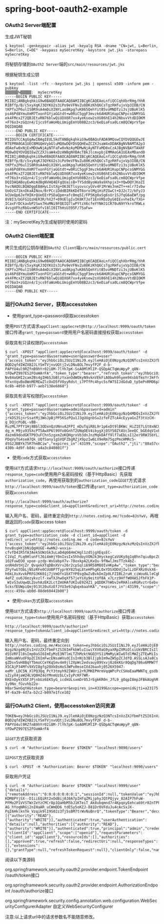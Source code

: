 # spring-boot-oauth2-example

### OAuth2 Server端配置

生成JWT秘钥

```
$ keytool -genkeypair -alias jwt -keyalg RSA -dname "CN=jwt, L=Berlin, S=Berlin, C=DE" -keypass mySecretKey -keystore jwt.jks -storepass mySecretKey
```

将秘钥存储到`OAuth2 Server`端的`src/main/resources/jwt.jks`

根据秘钥生成公钥

```
$ keytool -list -rfc --keystore jwt.jks | openssl x509 -inform pem -pubkey
▒▒▒▒▒▒Կ▒▒▒▒▒:  mySecretKey
-----BEGIN PUBLIC KEY-----
MIIBIjANBgkqhkiG9w0BAQEFAAOCAQ8AMIIBCgKCAQEAoLnfiQCCqhXbrRHg/hhR
RIBffp/B/c5xyXqKJ3QYKU2s3iPo9eVFNvZu80KzKhQ6CsTgzRHfujxVp3IOB/CN
tKPfx2P6ulIS0R9sA4mDiXINYLao8Kpg7uK865QehYitB5voMNDTzi3sjUBoKlK5
ps46Pd8YmuXmM7TxonFGYjaGGtdt+w0RiC5ggF3mvzk6AHUR1KupCNPpcsGNMYGG
ek4FMcxZf2QBJEtvRN76blwQiUDX6R7xx4yeKsew2sVU86hE14h2NbuvVtdDIOKM
+F76o3+zGQzn4/Ijcs9faWoHbLUmigEmYU08B2zc3/6eDiaFsa0Lcm8QCWprVfpe
DQIDAQAB
-----END PUBLIC KEY-----
-----BEGIN CERTIFICATE-----
MIIDGTCCAgGgAwIBAgIEULSkdTANBgkqhkiG9w0BAQsFADA9MQswCQYDVQQGEwJE
RTEPMA0GA1UECBMGQmVybGluMQ8wDQYDVQQHEwZCZXJsaW4xDDAKBgNVBAMTA2p3
dDAeFw0xNjExMDUwNjAyNTFaFw0xNzAyMDMwNjAyNTFaMD0xCzAJBgNVBAYTAkRF
MQ8wDQYDVQQIEwZCZXJsaW4xDzANBgNVBAcTBkJlcmxpbjEMMAoGA1UEAxMDand0
MIIBIjANBgkqhkiG9w0BAQEFAAOCAQ8AMIIBCgKCAQEAoLnfiQCCqhXbrRHg/hhR
RIBffp/B/c5xyXqKJ3QYKU2s3iPo9eVFNvZu80KzKhQ6CsTgzRHfujxVp3IOB/CN
tKPfx2P6ulIS0R9sA4mDiXINYLao8Kpg7uK865QehYitB5voMNDTzi3sjUBoKlK5
ps46Pd8YmuXmM7TxonFGYjaGGtdt+w0RiC5ggF3mvzk6AHUR1KupCNPpcsGNMYGG
ek4FMcxZf2QBJEtvRN76blwQiUDX6R7xx4yeKsew2sVU86hE14h2NbuvVtdDIOKM
+F76o3+zGQzn4/Ijcs9faWoHbLUmigEmYU08B2zc3/6eDiaFsa0Lcm8QCWprVfpe
DQIDAQABoyEwHzAdBgNVHQ4EFgQUaisB+TYSddByoWa9a9Xhpjx3+YQwDQYJKoZI
hvcNAQELBQADggEBAHyLIstXg+O63ETlsyovscyGVv4F1MrWx3nmZT++mlr7Ivbw
UoOzG71knOkaAINox/BrPCciDddBIRkKDdT6orolMg1HiPZGwCt+DJ2c7J/kFyJ3
kCUeQp6JefHIKrQUeEErPSDaQpm+afc0mq5I/FP5Kg0aSg6sUr1SJfqG6aEWf/pg
8V8I3/bGFG1QzHER3R/hX2f+09UElgIvIK8KTJoT1EnVRbzDyG0IEvvheIk/TXG+
ICaxFrDCkavbP2Swx7HuMNi9FQEIQ7lwPYtzX6cfeYYNHJ1CR70uN9YYkroTRWLx
4vsgVFhzRbGvnW5Ufv18lI0IThHsU395F/75aFw=
-----END CERTIFICATE-----
```

注：mySecretKey为生成秘钥时使用的密码

### OAuth2 Client端配置

拷贝生成的公钥存储到`OAuth2 Client`端`src/main/resources/public.cert`

```
-----BEGIN PUBLIC KEY-----
MIIBIjANBgkqhkiG9w0BAQEFAAOCAQ8AMIIBCgKCAQEAoLnfiQCCqhXbrRHg/hhR
RIBffp/B/c5xyXqKJ3QYKU2s3iPo9eVFNvZu80KzKhQ6CsTgzRHfujxVp3IOB/CN
tKPfx2P6ulIS0R9sA4mDiXINYLao8Kpg7uK865QehYitB5voMNDTzi3sjUBoKlK5
ps46Pd8YmuXmM7TxonFGYjaGGtdt+w0RiC5ggF3mvzk6AHUR1KupCNPpcsGNMYGG
ek4FMcxZf2QBJEtvRN76blwQiUDX6R7xx4yeKsew2sVU86hE14h2NbuvVtdDIOKM
+F76o3+zGQzn4/Ijcs9faWoHbLUmigEmYU08B2zc3/6eDiaFsa0Lcm8QCWprVfpe
DQIDAQAB
-----END PUBLIC KEY-----
```

### 运行OAuth2 Server，获取accesstoken

* 使用grant_type=password获取accesstoken

使用`POST`方式请求`appClient:appSecret@http://localhost:9999/oauth/token`接口传递`grant_type=password`使用用户名密码直接授权获取`accesstoken`

获取具有只读权限的`accesstoken`

```
$ curl -XPOST "appClient:appSecret@localhost:9999/oauth/token" -d "grant_type=password&username=user&password=user"
{"access_token":"eyJhbGciOiJSUzI1NiJ9.eyJleHAiOjE0NzgzNzQ3NTcsInVzZXJfbmFtZSI6InVzZXIiLCJhdXRob3JpdGllcyI6WyJSRUFEIl0sImp0aSI6Ijg4Zjk4ZWYxLTZjOGItNDA1MC1iOTc3LWFlYjcxMzhlNjg2OCIsImNsaWVudF9pZCI6ImFwcENsaWVudCIsInNjb3BlIjpbIk9BdXRoMiJdfQ.sop6d8acs6piMgiN1FH8EVw4Qglh69wU5vvdMQZ87YSVjtaTCQqpf4kR65jXtqTNuTTZ8azf_aD5GoIBaqVrDDGEHk8dZLciobgD1vexpX2XnrfAFUt0xHg1LXIO_mJtf7x4CBiF4ysGWdlhWQbX2wq5YNvG3QhIkRHdnvxBNSiLJPSaa2sqHKxdXs4J7tLnNN415K1TI2pV7_6C3p-BQD2qfdIWZXB2JLYSmTVjnvUQtjIvLDNu8OL7mvyfP2F_d-b-PAPYU4ul9RZfnB9hYr02i8M-7lYh7pK-SoA0MlMlIP-QSDpACTqWuWpyP_q8N-tFDwPZ997ES2FOaWArFA","token_type":"bearer","refresh_token":"eyJhbGciOiJSUzI1NiJ9.eyJ1c2VyX25hbWUiOiJ1c2VyIiwic2NvcGUiOlsiT0F1dGgyIl0sImF0aSI6Ijg4Zjk4ZWYxLTZjOGItNDA1MC1iOTc3LWFlYjcxMzhlNjg2OCIsImV4cCI6MTQ4MDkyMzU1NywiYXV0aG9yaXRpZXMiOlsiUkVBRCJdLCJqdGkiOiJmMWNhYTI5YS05Zjg5LTQ4YmItYTIxZi02MTI3OTM0YzI1MWEiLCJjbGllbnRfaWQiOiJhcHBDbGllbnQifQ.ZevWVRKmRIqJ7njhXmcykgGJ4sAY9qItMdFiLDEX68hAYcRpiv2Q5mifIH3HPvVB-Nv84oGHI2cam2Bs4gIH6SJbBlzYxanOdWOkyN9vknVEkFiA0bwh9hyem94sbbTmxYr3kFfuhFvPma6v7iD-YFxnVqvBo8WoMEMEwZlcOxD5fV0yyRdst_i7PTfPc4hyc5sfW75IJdGduD_tp5ePnRMO6pXUYXhfcCXgf3zHYd_HlR88cqA__yh_0b3AY4TFts19SW68LgzG72UOP5F1HYzLetiwtAwpnPJawTDCYQLMf5YCnHoNxZR3RKcuDE8xwgt_Ytn8Tg9KHMXZzk0Gig","expires_in":43199,"scope":"OAuth2","jti":"88f98ef1-6c8b-4050-b977-aeb7138e6868"}
```

获取具有读写权限的`accesstoken`

```
$ curl -XPOST "appClient:appSecret@localhost:9999/oauth/token" -d "grant_type=password&username=admin&password=admin"
{"access_token":"eyJhbGciOiJSUzI1NiJ9.eyJleHAiOjE0NzgzNzQ4MDQsInVzZXJfbmFtZSI6ImFkbWluIiwiYXV0aG9yaXRpZXMiOlsiUkVBRCIsIldSSVRFIl0sImp0aSI6IjgwYTU3Y2NkLTQzMGItNGQ5Zi1iODRjLWE0YTNjODQwODAxZiIsImNsaWVudF9pZCI6ImFwcENsaWVudCIsInNjb3BlIjpbIk9BdXRoMiJdfQ.nePNHgpMDukjhyZEYe_PFNSoGtftA61UmPy93P3r6VCrofhQpXP6vRUCBVTY0NfPXAd250x-jrkDS3SjnrSsatMj3WoJpBjPP56SzPQu1J3gUUgnbSu2zfeFZTcA4cEyyaGvZf3tVzCH-g_DQjcPoBL-vBB-RuzML7PfY1Hj8Bbl3ODxnQzUNnvA2FPI_mDuTqiR8L9r1p6xDt9lBKWc_HiZIE7LGt8xNCUKBbj0kQVO3J_L3vUtjWVt2kuvmSJ9eEsO5U6SmZx0Z6B5Xbp5HNgB2lhBlBDZZHk6niA6Mjk1_0LQBERTNgNrtja7ukqH9gcw_s5d0mo6bJCQlzhOMg","token_type":"bearer","refresh_token":"eyJhbGciOiJSUzI1NiJ9.eyJ1c2VyX25hbWUiOiJhZG1pbiIsInNjb3BlIjpbIk9BdXRoMiJdLCJhdGkiOiI4MGE1N2NjZC00MzBiLTRkOWYtYjg0Yy1hNGEzYzg0MDgwMWYiLCJleHAiOjE0ODA5MjM2MDQsImF1dGhvcml0aWVzIjpbIlJFQUQiLCJXUklURSJdLCJqdGkiOiIyODYyZDI3ZS0xYTJiLTQ5ZjAtOGYxZC1mYjI4N2M0MGI5OTMiLCJjbGllbnRfaWQiOiJhcHBDbGllbnQifQ.AHQUjBGynSJ3YvbIIeN92vdCwpOl-dg_m_M9ju935XcPT5AwXP6l99Yo0GnhT2UNqOEV4ibygXjOSY50ZtAVc3eeQC_bGEdqV1xF4fPx8cZ60cEV-dazm69dodGKTP93uFChn5zgxmZoKQHgrxVb3dnJnzMqkDAff9lf7aEbLsI12er9RWJ5bYLJKAUo9oKA3R2m6rO4YUwWsNctXeeq545MDuMR4SXBNwZ9KPGnOn_URKtXIYShnirVJwvlHZ5ZeaaQbn-PDqVyTG4seA7Qk_UQfSany1gSVQFZbgRZjX9pzIw6LV9eRm75gzPmcHMRcS-dtG2JBBYk75R7hmBCiw","expires_in":43199,"scope":"OAuth2","jti":"80a57ccd-430b-4d9f-b84c-a4a3c840801f"}
```

* 使用`code`方式获取`accesstoken`

使用`GET`方式请求`http://localhost:9999/oauth/authorize`接口传递`response_type=code`使用用户名密码授权（基于HttpBasic）先获取`authorization_code`，再使用获取到的`authorization_code`以`GET`方式请求`http://localhost:9999/oauth/token`接口传递`grant_type=authorization_code`获取`accesstoken`

```
http://localhost:9999/oauth/authorize?response_type=code&client_id=appClient&redirect_uri=http://notes.coding.me
```

输入用户名、密码，最终重定向到`http://notes.coding.me/?code=8JsYwV`，再根据返回的`code`获取access token

```
$ curl appClient:appSecret@localhost:9999/oauth/token -d grant_type=authorization_code -d client_id=appClient -d redirect_uri=http://notes.coding.me -d code=8JsYwV
{"access_token":"eyJhbGciOiJSUzI1NiJ9.eyJleHAiOjE0NzgzNzkzMzQsInVzZXJfbmFtZSI6ImFkbWluIiwiYXV0aG9yaXRpZXMiOlsiUkVBRCIsIldSSVRFIl0sImp0aSI6IjAyMjgyMzNkLWVjY2MtNDU5YS1hYjBkLTg4ZGU2MDQ0MWIwMCIsImNsaWVudF9pZCI6ImFwcENsaWVudCIsInNjb3BlIjpbIm9wZW5pZCJdfQ.tGQjNR_Xg_E52xFEIashqWPnH-hnvBsqkKjbNiQgHUGE-4wHNJ-wxxia-cfvfD4IR5fA3AekSUWzGk3uLaD4q66HmCHgl1zdSjgXEqsEC-C1VqI_FLq0HlunFtJ6i4mHjY0nIxsIx5hhdoyVONJk3HyckegCaVUKy8g1q8hn7qiuBpcZCTUhfuYq5Lb1A3nbCUMQRB72eZ3slC8l3Y60kAhVP3gcY5gLYwPrL-1O2FuwEOO_vpoe-yzdp-WxUabpX7v-78oxkpA2LKxQu-9fNwlJmsTTzk4bZ-onRHdVtHjZr_QvqekXTqDBnXVrv26r2cpSqli69R58M8OIvHKpAw","token_type":"bearer","refresh_token":"eyJhbGciOiJSUzI1NiJ9.eyJ1c2VyX25hbWUiOiJhZG1pbiIsInNjb3BlIjpbIm9wZW5pZCJdLCJhdGkiOiIwMjI4MjMzZC1lY2NjLTQ1OWEtYWIwZC04OGRlNjA0NDFiMDAiLCJleHAiOjE0ODA5MjgxMzQsImF1dGhvcml0aWVzIjpbIlJFQUQiLCJXUklURSJdLCJqdGkiOiIyMzJkZDBiMS1kNzc2LTQ4MTItOTllNy0xNjRiZmNhOTY3ZTgiLCJjbGllbnRfaWQiOiJhcHBDbGllbnQifQ.WRgsM-ZFyYwU7ObLjNSzRFe0CUU0P7TyprKY825qL8teHPhgKLOxYDSXDDdjIwlLzOFXRz0skX6-h6kLXvXvvkPRFG3KK01j7jVmOfn1bXTYP0sgOwZvBvkDeZp0LFZIBL2ruH_ciWou6LleCgRIhtUVyKYMojr4-4eFZ_ou6J8ezykvzlf-xwTXJhwOqXf57jeYsXy9eitUf8A_x7Lrz9HffW0HA5JfhFX1P-_W1vS3uUqwQLZovhAzEK2LctZmUHAfUKIuE9Z4Z1_pQDDK7hWbv2eRHAlceRGRvztrEebv-5cksfEUWpiQmj913t20uXzEfJYU3e9JqbqxbaahKA","expires_in":43199,"scope":"openid","jti":"0228233d-eccc-459a-ab0d-88de60441b00"}
```

* 使用`token`方式获取`accesstoken`

使用`GET`方式请求`http://localhost:9999/oauth/authorize`接口传递`response_type=token`使用用户名密码授权（基于HttpBasic）获取`accesstoken`

```
http://localhost:9999/oauth/authorize?response_type=token&client_id=appClient&redirect_uri=http://notes.coding.me
```

输入用户名、密码，最终重定向到`http://notes.coding.me/#access_token=eyJhbGciOiJSUzI1NiJ9.eyJleHAiOjE0NzgzNzg4NjEsInVzZXJfbmFtZSI6ImFkbWluIiwiYXV0aG9yaXRpZXMiOlsiUkVBRCIsIldSSVRFIl0sImp0aSI6ImEyMzE3NTlmLTZhMzktNGQ3YS1iMmMyLWIwOTdlMWZjZTEwMiIsImNsaWVudF9pZCI6ImFwcENsaWVudCIsInNjb3BlIjpbIm9wZW5pZCJdfQ.ASSLsAJa8CsgZDsv5vH8BqYTbmoCCeYKqSmv4m9jl2XpWc2edvauy89Vxvj8z6kKGr8QqDg786u6MMW7fX5CAjP34Mfs9XVI8gfg20Xk0sHoS3WPx0mseIXdJbaxhj0526X5947-eeMr_LDC5N_XlPQ3Qq_PcY3tmyh92IWUri2rRJMKEPHrmVqqWPcPcCSHoEaaMWNTq_gsdbsZiyX4jaW24LVQ0HZ4oYMnmUzbLCvIyPcKF7WR-KKEnOykYX5FJPjnbUz6EK5yG_icdkULsxmDr05JrEgkKR0n_JfL9_gOqpI8mpJFBkAUghM1y9No_fGvvhb22o-H8ar5wnGqYA&token_type=bearer&expires_in=43199&scope=openid&jti=a231759f-6a39-4d7a-b2c2-b097e1fce102`


### 运行OAuth2 Client，使用accesstoken访问资源

```
TOKEN=eyJhbGciOiJSUzI1NiJ9.eyJleHAiOjE0NzgzNzQ3NTcsInVzZXJfbmFtZSI6InVzZXIiLCJhdXRob3JpdGllcyI6WyJSRUFEIl0sImp0aSI6Ijg4Zjk4ZWYxLTZjOGItNDA1MC1iOTc3LWFlYjcxMzhlNjg2OCIsImNsaWVudF9pZCI6ImFwcENsaWVudCIsInNjb3BlIjpbIk9BdXRoMiJdfQ.sop6d8acs6piMgiN1FH8EVw4Qglh69wU5vvdMQZ87YSVjtaTCQqpf4kR65jXtqTNuTTZ8azf_aD5GoIBaqVrDDGEHk8dZLciobgD1vexpX2XnrfAFUt0xHg1LXIO_mJtf7x4CBiF4ysGWdlhWQbX2wq5YNvG3QhIkRHdnvxBNSiLJPSaa2sqHKxdXs4J7tLnNN415K1TI2pV7_6C3p-BQD2qfdIWZXB2JLYSmTVjnvUQtjIvLDNu8OL7mvyfP2F_d-b-PAPYU4ul9RZfnB9hYr02i8M-7lYh7pK-SoA0MlMlIP-QSDpACTqWuWpyP_q8N-tFDwPZ997ES2FOaWArFA
```

以`GET`方式获取资源

```
$ curl -H "Authorization: Bearer $TOKEN" "localhost:9090/users"
```

以`POST`方式获取资源

```
$ curl -XPOST -H "Authorization: Bearer $TOKEN" "localhost:9090/users"
```

获取用户凭证

```
$ curl -H "Authorization: Bearer $TOKEN" "localhost:9999/user"
{"details":{"remoteAddress":"0:0:0:0:0:0:0:1","sessionId":null,"tokenValue":"eyJhbGciOiJSUzI1NiIsInR5cCI6IkpXVCJ9.eyJleHAiOjE0NzgzODY3NjcsInVzZXJfbmFtZSI6ImFkbWluIiwiYXV0aG9yaXRpZXMiOlsiUkVBRCIsIldSSVRFIl0sImp0aSI6Ijc2OTYzMzkyLWUxYzItNDdmMC05ODZjLWZhODQxZmZhYTU1NyIsImNsaWVudF9pZCI6ImFwcENsaWVudCIsInNjb3BlIjpbIm9wZW5pZCJdfQ.WiTSjojK0ow1x7fP0y3EZohCozU2kB4Sxi2xPd7A5RSb48N-KDM8PYjSX--D1iiEQiRt2xOdBij0J0A7pIHfqZMijphyJQtPQjyv_82AIP7hFuW-PFMo2P1VVSTWrZeYzCMCr8p1QaHbM5bJ1KTeiT_Ak8vbqmnd7r4KpqoyEehca69tr02nTPhi7YOfAjUm9czwqhhi2w4bL9b2epYhmv_d2B2LwCY4NZxv64xfeCti8ya-AG_hYoqNRGj2nIHaAR_uCWmDD6_tdESy5oKZJ-881Dr0VFduJu4cAcSxJX-PqI6HklknTm_Vzqik9lI9S02z3fj5sBM7trWvNuBnrQ","tokenType":"Bearer","decodedDetails":null},"authorities":[{"authority":"READ"},{"authority":"WRITE"}],"authenticated":true,"userAuthentication":{"details":null,"authorities":[{"authority":"READ"},{"authority":"WRITE"}],"authenticated":true,"principal":"admin","credentials":"N/A","name":"admin"},"principal":"admin","credentials":"","oauth2Request":{"clientId":"appClient","scope":["openid"],"requestParameters":{"client_id":"appClient"},"resourceIds":[],"authorities":[],"approved":true,"refresh":false,"redirectUri":null,"responseTypes":[],"extensions":{},"grantType":null,"refreshTokenRequest":null},"clientOnly":false,"name":"admin"}
```

阅读以下类源码

org.springframework.security.oauth2.provider.endpoint.TokenEndpoint /oauth/token接口

org.springframework.security.oauth2.provider.endpoint.AuthorizationEndpoint /oauth/authorize接口

org.springframework.security.config.annotation.web.configuration.WebSecurityConfigurerAdapter 自定义WebSecurityConfigurer

注意:以上请求url中的请求参数名不能随意修改。